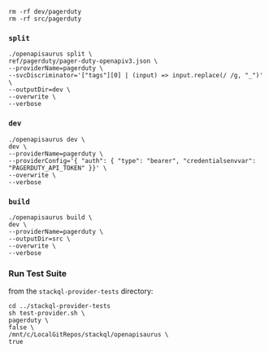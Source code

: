 ```
rm -rf dev/pagerduty
rm -rf src/pagerduty
```

### `split`

```
./openapisaurus split \
ref/pagerduty/pager-duty-openapiv3.json \
--providerName=pagerduty \
--svcDiscriminator='["tags"][0] | (input) => input.replace(/ /g, "_")' \
--outputDir=dev \
--overwrite \
--verbose
```
### `dev`

```
./openapisaurus dev \
dev \
--providerName=pagerduty \
--providerConfig='{ "auth": { "type": "bearer", "credentialsenvvar": "PAGERDUTY_API_TOKEN" }}' \
--overwrite \
--verbose
```

### `build`

```
./openapisaurus build \
dev \
--providerName=pagerduty \
--outputDir=src \
--overwrite \
--verbose
```

### Run Test Suite

from the `stackql-provider-tests` directory:

```
cd ../stackql-provider-tests
sh test-provider.sh \
pagerduty \
false \
/mnt/c/LocalGitRepos/stackql/openapisaurus \
true
```
